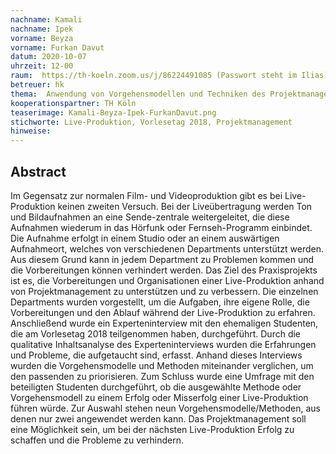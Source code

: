 ```yaml
---
nachname: Kamali
nachname: Ipek
vorname: Beyza 
vorname: Furkan Davut
datum: 2020-10-07
uhrzeit: 12-00
raum:  https://th-koeln.zoom.us/j/86224491085 (Passwort steht im Ilias)
betreuer: hk
thema: 	Anwendung von Vorgehensmodellen und Techniken des Projektmanagements auf die Vorbereitung und Organisa-tion von Online gestreamten Live-Produktionen-am Bei-spiel der Produktion „Vorlesetag 2018“ an der TH Köln
kooperationspartner: TH Köln
teaserimage: Kamali-Beyza-Ipek-FurkanDavut.png
stichworte: Live-Produktion, Vorlesetag 2018, Projektmanagement
hinweise:
---
```


## Abstract
Im Gegensatz zur normalen Film- und Videoproduktion gibt es bei Live-Produktion keinen zweiten Versuch. Bei der Liveübertragung werden Ton und Bildaufnahmen an eine Sende-zentrale weitergeleitet, die diese Aufnahmen wiederum in das Hörfunk oder Fernseh-Programm einbindet. Die Aufnahme erfolgt in einem Studio oder an einem auswärtigen Aufnahmeort, welches von verschiedenen Departments unterstützt werden. Aus diesem Grund kann in jedem Department zu Problemen kommen und die Vorbereitungen können verhindert werden.
Das Ziel des Praxisprojekts ist es, die Vorbereitungen und Organisationen einer Live-Produktion anhand von Projektmanagement zu unterstützen und zu verbessern. Die einzelnen Departments wurden vorgestellt, um die Aufgaben, ihre eigene Rolle, die Vorbereitungen und den Ablauf während der Live-Produktion zu erfahren. Anschließend wurde ein Experteninterview mit den ehemaligen Studenten, die am Vorlesetag 2018 teilgenommen haben, durchgeführt. Durch die qualitative Inhaltsanalyse des Experteninterviews wurden die Erfahrungen und Probleme, die aufgetaucht sind, erfasst. Anhand dieses Interviews wurden die Vorgehensmodelle und Methoden miteinander verglichen, um den passenden zu priorisieren.  Zum Schluss wurde eine Umfrage mit den beteiligten Studenten durchgeführt, ob die ausgewählte Methode oder Vorgehensmodell zu einem Erfolg oder Misserfolg einer Live-Produktion führen würde.
Zur Auswahl stehen neun Vorgehensmodelle/Methoden, aus denen nur zwei angewendet werden kann. Das Projektmanagement soll eine Möglichkeit sein, um bei der nächsten Live-Produktion Erfolg zu schaffen und die Probleme zu verhindern.
